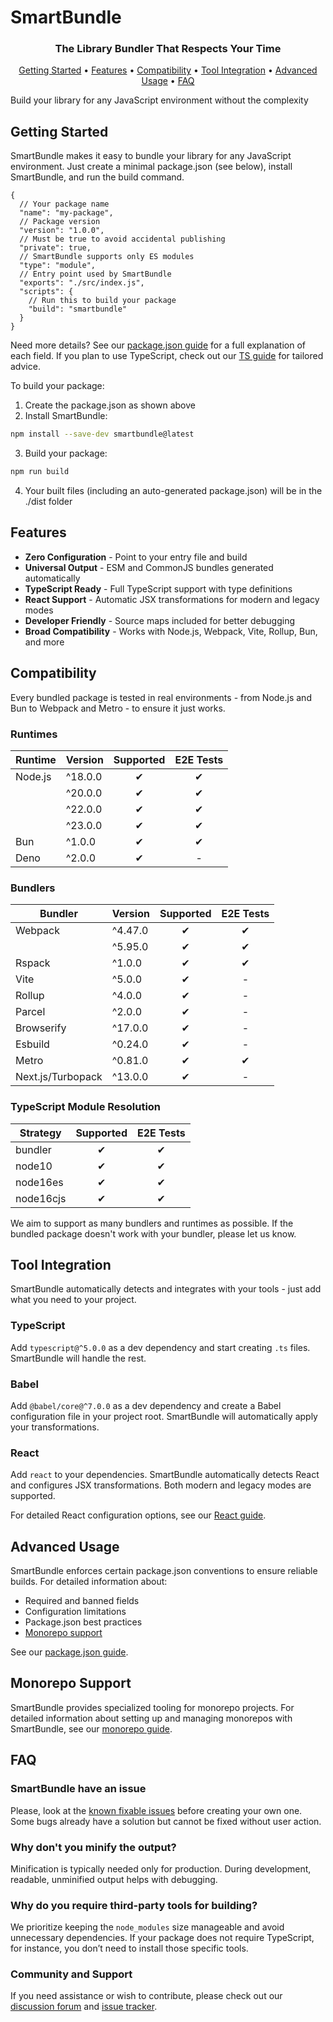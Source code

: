 # SmartBundle

<div align="center">
  <h3>The Library Bundler That Respects Your Time</h3>

  <p>
    <a href="#getting-started">Getting Started</a> •
    <a href="#features">Features</a> •
    <a href="#compatibility">Compatibility</a> •
    <a href="#tool-integration">Tool Integration</a> •
    <a href="#advanced-usage">Advanced Usage</a> •
    <a href="#faq">FAQ</a>
  </p>
</div>

Build your library for any JavaScript environment without the complexity

## Getting Started

SmartBundle makes it easy to bundle your library for any JavaScript environment. Just create a minimal package.json (see below), install SmartBundle, and run the build command.

```json5
{
  // Your package name
  "name": "my-package",         
  // Package version
  "version": "1.0.0",           
  // Must be true to avoid accidental publishing
  "private": true,              
  // SmartBundle supports only ES modules
  "type": "module",             
  // Entry point used by SmartBundle
  "exports": "./src/index.js",  
  "scripts": {
    // Run this to build your package
    "build": "smartbundle"      
  }
}
```

Need more details? See our [package.json guide](./docs/package-json.md) for a full explanation of each field. If you plan to use TypeScript, check out our [TS guide](./docs/ts-guide.md) for tailored advice.

To build your package:

1) Create the package.json as shown above
2) Install SmartBundle:
```bash
npm install --save-dev smartbundle@latest
```
3) Build your package:
```bash
npm run build
```
4) Your built files (including an auto-generated package.json) will be in the ./dist folder

## Features

- **Zero Configuration** - Point to your entry file and build
- **Universal Output** - ESM and CommonJS bundles generated automatically  
- **TypeScript Ready** - Full TypeScript support with type definitions
- **React Support** - Automatic JSX transformations for modern and legacy modes
- **Developer Friendly** - Source maps included for better debugging
- **Broad Compatibility** - Works with Node.js, Webpack, Vite, Rollup, Bun, and more


## Compatibility

Every bundled package is tested in real environments - from Node.js and Bun to Webpack and Metro - to ensure it just works.

### Runtimes
| Runtime    | Version   | Supported | E2E Tests |
|------------|-----------|:---------:|:---------:|
| Node.js    | ^18.0.0   | ✔        | ✔        |
|            | ^20.0.0   | ✔        | ✔        |
|            | ^22.0.0   | ✔        | ✔        |
|            | ^23.0.0   | ✔        | ✔        |
| Bun        | ^1.0.0    | ✔        | ✔        |
| Deno       | ^2.0.0    | ✔        | -        |

### Bundlers
| Bundler           | Version   | Supported | E2E Tests |
|-------------------|-----------|:---------:|:---------:|
| Webpack           | ^4.47.0   | ✔        | ✔        |
|                   | ^5.95.0   | ✔        | ✔        |
| Rspack           | ^1.0.0    | ✔        | ✔        |
| Vite             | ^5.0.0    | ✔        | -        |
| Rollup           | ^4.0.0    | ✔        | -        |
| Parcel           | ^2.0.0    | ✔        | -        |
| Browserify       | ^17.0.0   | ✔        | -        |
| Esbuild          | ^0.24.0   | ✔        | -        |
| Metro            | ^0.81.0   | ✔        | ✔        |
| Next.js/Turbopack| ^13.0.0   | ✔        | -        |

### TypeScript Module Resolution
| Strategy    | Supported | E2E Tests |
|-------------|:---------:|:---------:|
| bundler     | ✔        | ✔        |
| node10      | ✔        | ✔        |
| node16es    | ✔        | ✔        |
| node16cjs   | ✔        | ✔        |

We aim to support as many bundlers and runtimes as possible. If the bundled package doesn't work with your bundler, please let us know.

## Tool Integration

SmartBundle automatically detects and integrates with your tools - just add what you need to your project.

### TypeScript
Add `typescript@^5.0.0` as a dev dependency and start creating `.ts` files. SmartBundle will handle the rest.

### Babel
Add `@babel/core@^7.0.0` as a dev dependency and create a Babel configuration file in your project root. SmartBundle will automatically apply your transformations.

### React
Add `react` to your dependencies. SmartBundle automatically detects React and configures JSX transformations. Both modern and legacy modes are supported.

For detailed React configuration options, see our [React guide](./docs/react.md).

## Advanced Usage

SmartBundle enforces certain package.json conventions to ensure reliable builds. For detailed information about:
- Required and banned fields
- Configuration limitations
- Package.json best practices
- [Monorepo support](./docs/monorepo.md)

See our [package.json guide](./docs/package-json.md).

## Monorepo Support

SmartBundle provides specialized tooling for monorepo projects. For detailed information about setting up and managing monorepos with SmartBundle, see our [monorepo guide](./docs/monorepo.md).

## FAQ
### SmartBundle have an issue
Please, look at the [known fixable issues](./docs/issues.md) before creating your own one. Some bugs already have a solution but cannot be fixed without user action.

### Why don't you minify the output?
Minification is typically needed only for production. During development, readable, unminified output helps with debugging.

### Why do you require third-party tools for building?
We prioritize keeping the `node_modules` size manageable and avoid unnecessary dependencies. If your package does not require TypeScript, for instance, you don’t need to install those specific tools.

### Community and Support
If you need assistance or wish to contribute, please check out our [discussion forum](https://github.com/your-org/smartbundle/discussions) and [issue tracker](https://github.com/your-org/smartbundle/issues).
